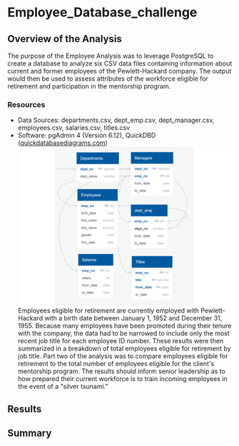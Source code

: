 # Employee_Database_challenge
## Overview of the Analysis
The purpose of the Employee Analysis was to leverage PostgreSQL to create a database to analyze six CSV data files containing information about current and former employees of the Pewlett-Hackard company. The output would then be used to assess attributes of the workforce eligible for retirement and participation in the mentorship program. <br />
### Resources
- Data Sources: departments.csv, dept_emp.csv, dept_manager.csv, employees.csv, salaries.csv, titles.csv<br />
- Software: pgAdmin 4 (Version 6.12), QuickDBD ([quickdatabasediagrams.com](https://www.quickdatabasediagrams.com/))
![Chart 1](https://github.com/banasibb/Employee_Database_challenge/blob/e1d41fd740cafcc75474d092076822a8da325999/EmployeeDB_2.png)
<br />Employees eligible for retirement are currently employed with Pewlett-Hackard with a birth date between January 1, 1952 and December 31, 1955. Because many employees have been promoted during their tenure with the company, the data had to be narrowed to include only the most recent job title for each employee ID number. These results were then summarized in a breakdown of total employees eligible for retirement by job title.
Part two of the analysis was to compare employees eligible for retirement to the total number of employees eligible for the client's mentorship program. The results should inform senior leadership as to how prepared their current workforce is to train incoming employees in the event of a "silver tsunami." 
## Results
## Summary
